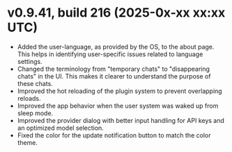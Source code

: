 # v0.9.41, build 216 (2025-0x-xx xx:xx UTC)
- Added the user-language, as provided by the OS, to the about page. This helps in identifying user-specific issues related to language settings.
- Changed the terminology from "temporary chats" to "disappearing chats" in the UI. This makes it clearer to understand the purpose of these chats.
- Improved the hot reloading of the plugin system to prevent overlapping reloads.
- Improved the app behavior when the user system was waked up from sleep mode.
- Improved the provider dialog with better input handling for API keys and an optimized model selection.
- Fixed the color for the update notification button to match the color theme.
